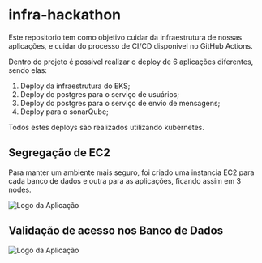 # infra-hackathon
Este repositorio tem como objetivo cuidar da infraestrutura de nossas aplicações, e cuidar do processo de CI/CD disponivel no GitHub Actions.

Dentro do projeto é possivel realizar o deploy de 6 aplicações diferentes, sendo elas:
1. Deploy da infraestrutura do EKS;
2. Deploy do postgres para o serviço de usuários;
3. Deploy do postgres para o serviço de envio de mensagens;
4. Deploy para o sonarQube;

Todos estes deploys são realizados utilizando kubernetes.

 ## Segregação de EC2
Para manter um ambiente mais seguro, foi criado uma instancia EC2 para cada banco de dados e outra para as aplicações, ficando assim em 3 nodes.

![Logo da Aplicação](images/infra.jpg)

## Validação de acesso nos Banco de Dados
![Logo da Aplicação](images/database.png)